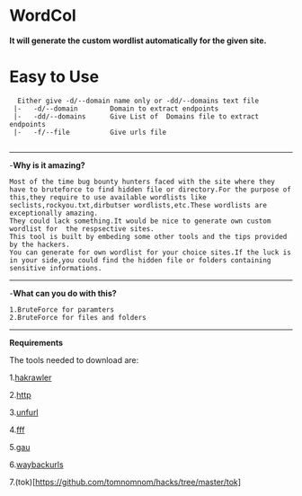 # WordCol
**It will generate the custom wordlist automatically for the given site.**

# Easy to Use
```
  Either give -d/--domain name only or -dd/--domains text file
 |-   -d/--domain        Domain to extract endpoints
 |-   -dd/--domains      Give List of  Domains file to extract endpoints
 |-   -f/--file          Give urls file
 
 ```
 
___
-**Why is it amazing?**
```
Most of the time bug bounty hunters faced with the site where they have to bruteforce to find hidden file or directory.For the purpose of this,they require to use available wordlists like seclists,rockyou.txt,dirbutser wordlists,etc.These wordlists are exceptionally amazing.
They could lack something.It would be nice to generate own custom wordlist for  the respsective sites.
This tool is built by embeding some other tools and the tips provided by the hackers.
You can generate for own wordlist for your choice sites.If the luck is in your side,you could find the hidden file or folders containing sensitive informations.

```
___
-**What can you do with this?**
```
1.BruteForce for paramters
2.BruteForce for files and folders

```
___
**Requirements**

The tools needed to download  are:

1.[hakrawler](https://github.com/hakluke/hakrawler)

2.[http]([https://github.com/projectdiscovery/httpx)

3.[unfurl](https://github.com/tomnomnom/unfurl/)

4.[fff](https://github.com/tomnomnom/fff)

5.[gau](https://github.com/lc/gau)

6.[waybackurls](https://github.com/tomnomnom/waybackurls)

7.(tok)[https://github.com/tomnomnom/hacks/tree/master/tok]
